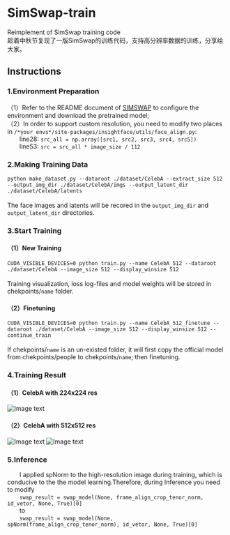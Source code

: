 # SimSwap-train
Reimplement of SimSwap training code<br />
趁着中秋节复现了一版SimSwap的训练代码，支持高分辨率数据的训练，分享给大家。

## Instructions
### 1.Environment Preparation
（1）Refer to the README document of [SIMSWAP](https://github.com/neuralchen/SimSwap) to configure the environment and download the pretrained model;<br />
（2）In order to support custom resolution, you need to modify two places in `/*your envs*/site-packages/insightface/utils/face_align.py`:<br />
&emsp;&emsp;line28: `src_all = np.array([src1, src2, src3, src4, src5])`<br />
&emsp;&emsp;line53: `src = src_all * image_size / 112`

### 2.Making Training Data
`python make_dataset.py --dataroot ./dataset/CelebA --extract_size 512 --output_img_dir ./dataset/CelebA/imgs --output_latent_dir ./dataset/CelebA/latents`<br /><br />
The face images and latents will be recored in the `output_img_dir` and `output_latent_dir` directories.

### 3.Start Training
#### （1）New Training
`CUDA_VISIBLE_DEVICES=0 python train.py --name CelebA_512 --dataroot ./dataset/CelebA --image_size 512 --display_winsize 512`<br /><br />
Training visualization, loss log-files and model weights will be stored in chekpoints/`name` folder.

#### （2）Finetuning
`CUDA_VISIBLE_DEVICES=0 python train.py --name CelebA_512_finetune --dataroot ./dataset/CelebA --image_size 512 --display_winsize 512 --continue_train`<br /><br />
If chekpoints/`name` is an un-existed folder, it will first copy the official model from chekpoints/people to chekpoints/`name`; then finetuning.

### 4.Training Result
#### （1）CelebA with 224x224 res
![Image text](https://github.com/a312863063/SimSwap-train/blob/main/docs/img/train_celeba_224.png)

#### （2）CelebA with 512x512 res
![Image text](https://github.com/a312863063/SimSwap-train/blob/main/docs/img/train_celeba_512_1.png)
![Image text](https://github.com/a312863063/SimSwap-train/blob/main/docs/img/train_celeba_512_2.png)

### 5.Inference
&emsp;&emsp;I applied spNorm to the high-resolution image during training, which is conducive to the the model learning.Therefore, during Inference you need to modify<br />
&emsp;&emsp;`swap_result = swap_model(None, frame_align_crop_tenor_norm, id_vetor, None, True)[0]`<br />
&emsp;&emsp;to <br />
&emsp;&emsp;`swap_result = swap_model(None, spNorm(frame_align_crop_tenor_norm), id_vetor, None, True)[0]` <br />

